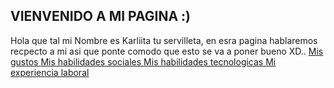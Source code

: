 ##  VIENVENIDO A MI PAGINA :)
Hola que tal mi Nombre es Karliita tu servilleta, en esra pagina hablaremos recpecto a mi asi que ponte comodo que esto se va a poner bueno XD..
[ Mis gustos ](./misgustos)[ Mis habilidades sociales ](./mishabilidadessociales.md)[ Mis habilidades tecnologicas ](./mishabilidadestecnologicas.md)[Mi experiencia laboral](./miexperiencialaboral.md)
